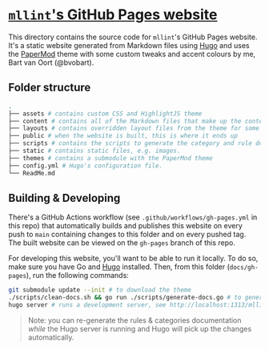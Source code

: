 # [`mllint`'s GitHub Pages website](https://bvobart.github.io/mllint/)

This directory contains the source code for `mllint`'s GitHub Pages website. It's a static website generated from Markdown files using [Hugo](https://gohugo.io/) and uses the [PaperMod](https://git.io/hugopapermod) theme with some custom tweaks and accent colours by me, Bart van Oort (@bvobart).

## Folder structure

```sh
.
├── assets # contains custom CSS and HighlightJS theme
├── content # contains all of the Markdown files that make up the content of the website. Part of it needs to be generated.
├── layouts # contains overridden layout files from the theme for some layout tweaks.
├── public # when the website is built, this is where it ends up
├── scripts # contains the scripts to generate the category and rule documentation files
├── static # contains static files, e.g. images.
├── themes # contains a submodule with the PaperMod theme
├── config.yml # Hugo's configuration file.
└── ReadMe.md
```

## Building & Developing

There's a GitHub Actions workflow (see `.github/workflows/gh-pages.yml` in this repo) that automatically builds and publishes this website on every push to `main` containing changes to this folder and on every pushed tag. The built website can be viewed on the `gh-pages` branch of this repo.

For developing this website, you'll want to be able to run it locally. To do so, make sure you have Go and [Hugo](https://gohugo.io/) installed. Then, from this folder (`docs/gh-pages`), run the following commands:

```sh
git submodule update --init # to download the theme
./scripts/clean-docs.sh && go run ./scripts/generate-docs.go # to generate the rules & categories documentation
hugo server # runs a development server, see http://localhost:1313/mllint/ when it's running
```

> Note: you can re-generate the rules & categories documentation _while_ the Hugo server is running and Hugo will pick up the changes automatically.
